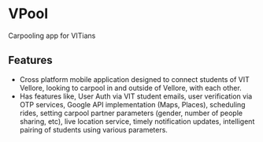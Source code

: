 # VPool

Carpooling app for VITians

## Features
* Cross platform mobile application designed to connect students of VIT Vellore, looking to carpool in and outside of Vellore, with each other.
* Has features like, User Auth via VIT student emails, user verification via OTP services, Google API implementation (Maps, Places), scheduling rides, setting carpool partner parameters (gender, number of people sharing, etc), live location service, timely notification updates, intelligent pairing of students using various parameters.
